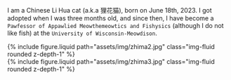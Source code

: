 I am a Chinese Li Hua cat (a.k.a 狸花猫), born on June 18th, 2023. I got adopted when I was three months old, and since then, I have become a `Pawfessor of Appawlied Meowthemeowtics and Fishysics` (although I do not like fish) at the `University of Wisconsin-Meowdison`.

<div class="row">
    <div class="col-sm mt-6 mt-md-0">
        {% include figure.liquid path="assets/img/zhima2.jpg" class="img-fluid rounded z-depth-1" %}
    </div>
    <div class="col-sm mt-6 mt-md-0">
        {% include figure.liquid path="assets/img/zhima3.jpg" class="img-fluid rounded z-depth-1" %}
    </div>
</div>